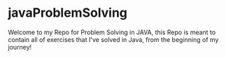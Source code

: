 # javaProblemSolving

Welcome to my Repo for Problem Solving in JAVA, this Repo is meant to contain all of exercises that I've solved in Java, from the beginning of my journey!
